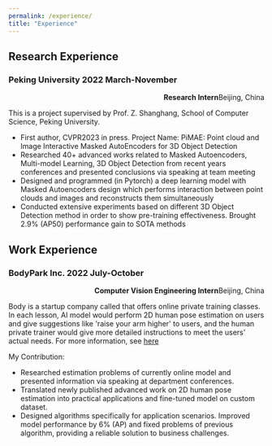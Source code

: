 ```yaml
---
permalink: /experience/
title: "Experience"
---
```


## Research Experience
### Peking University  2022 March-November
<p align="right"><b align="left">Research Intern</b>Beijing, China</p>

This is a project supervised by Prof. Z. Shanghang, School of Computer Science, Peking University.

- First author, CVPR2023 in press. Project Name: PiMAE: Point cloud and Image Interactive Masked AutoEncoders for 3D Object Detection
- Researched 40+ advanced works related to Masked Autoencoders, Multi-model Learning, 3D Object Detection from recent years conferences and presented conclusions via speaking at team meeting
- Designed and programmed (in Pytorch) a deep learning model with Masked Autoencoders design which performs interaction between point clouds and images and reconstructs them simultaneously
- Conducted extensive experiments based on different 3D Object Detection method in order to show pre-training effectiveness. Brought 2.9% (AP50) performance gain to SOTA methods

## Work Experience
### BodyPark Inc. 2022 July-October
<p align="right"><b align="left">Computer Vision Engineering Intern</b>Beijing, China</p>


Body is a startup company called that offers online private training classes. In each lesson, AI model would perform 2D human pose estimation on users and give suggestions like 'raise your arm higher' to users, and the human private trainer would give more detailed instructions to meet the users' actual needs. For more information, see [here](http://www.bodypark.cn/home)

My Contribution:
- Researched estimation problems of currently online model and presented information via speaking at department conferences.
- Translated newly published advanced work on 2D human pose estimation into practical applications and fine-tuned model on custom dataset. 
- Designed algorithms specifically for application scenarios. Improved model performance by 6% (AP) and fixed problems of previous algorithm, providing a reliable solution to business challenges.


